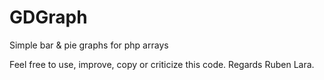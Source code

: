 # GDGraph
Simple bar &amp; pie graphs for php arrays

Feel free to use, improve, copy or criticize this code.
Regards Ruben Lara.
